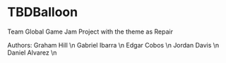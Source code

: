 # TBDBalloon
Team Global Game Jam Project with the theme as Repair

Authors:
Graham Hill \n
Gabriel Ibarra \n
Edgar Cobos \n
Jordan Davis \n
Daniel Alvarez \n
